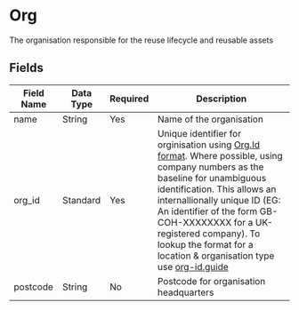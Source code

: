 # Org

The organisation responsible for the reuse lifecycle and reusable assets

## Fields

Field Name | Data Type | Required | Description
---------- | --------- | -------- | -----------
|name|String|Yes|Name of the organisation|
|org_id|Standard|Yes|Unique identifier for orginisation using [Org.Id format](https://github.com/OpenDataServices/org-ids/). Where possible, using company numbers as the baseline for unambiguous identification. This allows an internallionally unique ID (EG: An identifier of the form GB-COH-XXXXXXXX for a UK-registered company). To lookup the format for a location & organisation type use [org-id.guide](http://org-id.guide/)|
|postcode|String|No|Postcode for organisation headquarters|